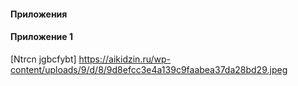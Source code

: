 #### Приложения
#### Приложение 1 
[Ntrcn jgbcfybt] https://aikidzin.ru/wp-content/uploads/9/d/8/9d8efcc3e4a139c9faabea37da28bd29.jpeg
